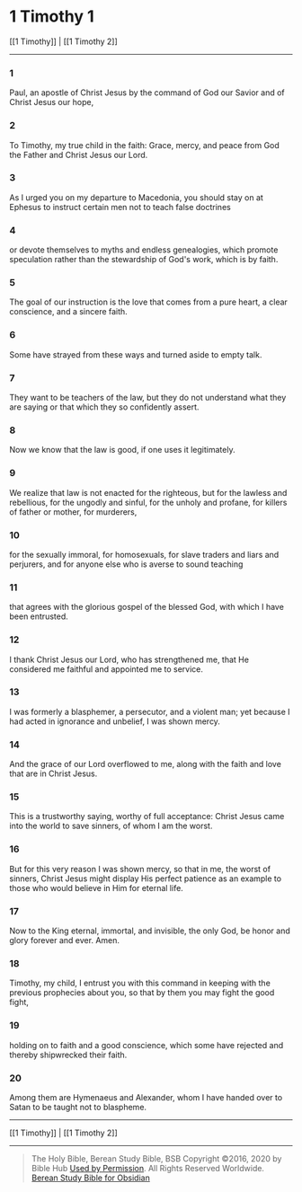 # 1 Timothy 1

[[1 Timothy]] | [[1 Timothy 2]]

---

### 1
Paul, an apostle of Christ Jesus by the command of God our Savior and of Christ Jesus our hope,

### 2
To Timothy, my true child in the faith: Grace, mercy, and peace from God the Father and Christ Jesus our Lord.

### 3
As I urged you on my departure to Macedonia, you should stay on at Ephesus to instruct certain men not to teach false doctrines

### 4
or devote themselves to myths and endless genealogies, which promote speculation rather than the stewardship of God's work, which is by faith.

### 5
The goal of our instruction is the love that comes from a pure heart, a clear conscience, and a sincere faith.

### 6
Some have strayed from these ways and turned aside to empty talk.

### 7
They want to be teachers of the law, but they do not understand what they are saying or that which they so confidently assert.

### 8
Now we know that the law is good, if one uses it legitimately.

### 9
We realize that law is not enacted for the righteous, but for the lawless and rebellious, for the ungodly and sinful, for the unholy and profane, for killers of father or mother, for murderers,

### 10
for the sexually immoral, for homosexuals, for slave traders and liars and perjurers, and for anyone else who is averse to sound teaching

### 11
that agrees with the glorious gospel of the blessed God, with which I have been entrusted.

### 12
I thank Christ Jesus our Lord, who has strengthened me, that He considered me faithful and appointed me to service.

### 13
I was formerly a blasphemer, a persecutor, and a violent man; yet because I had acted in ignorance and unbelief, I was shown mercy.

### 14
And the grace of our Lord overflowed to me, along with the faith and love that are in Christ Jesus.

### 15
This is a trustworthy saying, worthy of full acceptance: Christ Jesus came into the world to save sinners, of whom I am the worst.

### 16
But for this very reason I was shown mercy, so that in me, the worst of sinners, Christ Jesus might display His perfect patience as an example to those who would believe in Him for eternal life.

### 17
Now to the King eternal, immortal, and invisible, the only God, be honor and glory forever and ever. Amen.

### 18
Timothy, my child, I entrust you with this command in keeping with the previous prophecies about you, so that by them you may fight the good fight,

### 19
holding on to faith and a good conscience, which some have rejected and thereby shipwrecked their faith.

### 20
Among them are Hymenaeus and Alexander, whom I have handed over to Satan to be taught not to blaspheme.

---

[[1 Timothy]] | [[1 Timothy 2]]

---

> The Holy Bible, Berean Study Bible, BSB
> Copyright &copy;2016, 2020 by Bible Hub
> [Used by Permission](https://berean.bible/terms.htm). All Rights Reserved Worldwide.
> [Berean Study Bible for Obsidian](https://github.com/gapmiss/berean-study-bible-for-obsidian)

